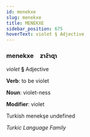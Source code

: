 ```yaml
---
id: menekxe
slug: menekxe
title: MENEKXE
sidebar_position: 675
hoverText: violet § Adjective
---
```


### menekxe&emsp;<span kind="abugida">ƶɿƨ̑ɿɋɿ</span>

*violet* **§** Adjective

**Verb**: to be violet

**Noun**: violet-ness

**Modifier**: violet

Turkish menekşe undefined

*Turkic Language Family*